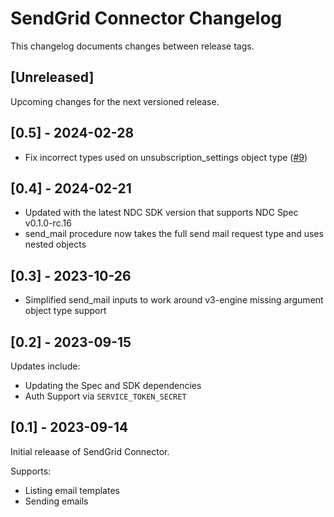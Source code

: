 # SendGrid Connector Changelog
This changelog documents changes between release tags.


## [Unreleased]
Upcoming changes for the next versioned release.

## [0.5] - 2024-02-28
* Fix incorrect types used on unsubscription_settings object type ([#9](https://github.com/hasura/ndc-sendgrid/pull/9))

## [0.4] - 2024-02-21
* Updated with the latest NDC SDK version that supports NDC Spec v0.1.0-rc.16
* send_mail procedure now takes the full send mail request type and uses nested objects

## [0.3] - 2023-10-26
* Simplified send_mail inputs to work around v3-engine missing argument object type support

## [0.2] - 2023-09-15
Updates include:

* Updating the Spec and SDK dependencies
* Auth Support via `SERVICE_TOKEN_SECRET`

## [0.1] - 2023-09-14
Initial releaase of SendGrid Connector.

Supports:

* Listing email templates
* Sending emails

